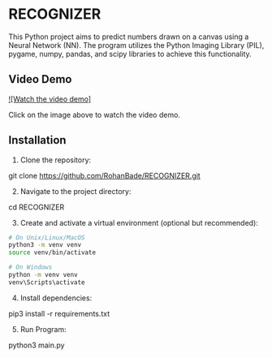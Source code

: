 # RECOGNIZER

This Python project aims to predict numbers drawn on a canvas using a Neural Network (NN). The program utilizes the Python Imaging Library (PIL), pygame, numpy, pandas, and scipy libraries to achieve this functionality.

## Video Demo

[![Watch the video demo]](./assets/nn.mov)

Click on the image above to watch the video demo.

## Installation

1. Clone the repository:

git clone https://github.com/RohanBade/RECOGNIZER.git

2. Navigate to the project directory:

cd RECOGNIZER

3. Create and activate a virtual environment (optional but recommended):

```bash
# On Unix/Linux/MacOS
python3 -m venv venv
source venv/bin/activate

# On Windows
python -m venv venv
venv\Scripts\activate

```

4. Install dependencies:

pip3 install -r requirements.txt

5. Run Program:

python3 main.py
